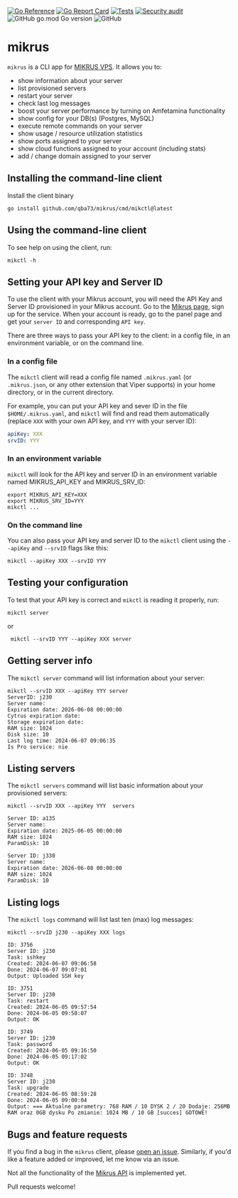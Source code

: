 [![Go Reference](https://pkg.go.dev/badge/github.com/qba73/mikrus.svg)](https://pkg.go.dev/github.com/qba73/mikrus)
[![Go Report Card](https://goreportcard.com/badge/github.com/qba73/mikrus)](https://goreportcard.com/report/github.com/qba73/mikrus)
[![Tests](https://github.com/qba73/mikrus/actions/workflows/go.yml/badge.svg)](https://github.com/qba73/mikrus/actions/workflows/go.yml)
[![Security audit](https://github.com/qba73/mikrus/actions/workflows/audit.yml/badge.svg)](https://github.com/qba73/mikrus/actions/workflows/audit.yml)
![GitHub go.mod Go version](https://img.shields.io/github/go-mod/go-version/qba73/mikrus)
![GitHub](https://img.shields.io/github/license/qba73/mikrus)

# mikrus

`mikrus` is a CLI app for [MIKRUS VPS](https://mikr.us). It allows you to:

- show information about your server
- list provisioned servers
- restart your server
- check last log messages
- boost your server performance by turning on Amfetamina functionality
- show config for your DB(s) (Postgres, MySQL)
- execute remote commands on your server
- show usage / resource utilization statistics
- show ports assigned to your server
- show cloud functions assigned to your account (including stats)
- add / change domain assigned to your server

## Installing the command-line client

Install the client binary

```shell
go install github.com/qba73/mikrus/cmd/mikctl@latest
```

## Using the command-line client

To see help on using the client, run:

```shell
mikctl -h
```

## Setting your API key and Server ID

To use the client with your Mikrus account, you will need the API Key and Server ID provisioned in your Mikrus account. Go to the [Mikrus page](https://mikr.us/#pricing), sign up for the service. When your account is ready, go to the panel page and get your `server ID` and corresponding `API key`.

There are three ways to pass your API key to the client: in a config file, in an environment variable, or on the command line.

### In a config file

The `mikctl` client will read a config file named `.mikrus.yaml` (or `.mikrus.json`, or any other extension that Viper supports) in your home directory, or in the current directory.

For example, you can put your API key and sever ID in the file `$HOME/.mikrus.yaml`, and `mikctl` will find and read them automatically (replace `XXX` with your own API key, and `YYY` with your server ID):

```yaml
apiKey: XXX
srvID: YYY
```

### In an environment variable

`mikctl` will look for the API key and server ID in an environment variable named MIKRUS_API_KEY and MIKRUS_SRV_ID:

```shell
export MIKRUS_API_KEY=XXX
export MIKRUS_SRV_ID=YYY
mikctl ...
```

### On the command line

You can also pass your API key and server ID to the `mikctl` client using the `--apiKey` and `--srvID` flags like this:

```shell
mikctl --apiKey XXX --srvID YYY
```

## Testing your configuration

To test that your API key is correct and `mikctl` is reading it properly, run:

```shell
mikctl server
```

or

```shell
 mikctl --srvID YYY --apiKey XXX server
```

## Getting server info

The `mikctl server` command will list information about your server:

```shell
mikctl --srvID XXX --apiKey YYY server
ServerID: j230
Server name:
Expiration date: 2026-06-08 00:00:00
Cytrus expiration date:
Storage expiration date:
RAM size: 1024
Disk size: 10
Last log time: 2024-06-07 09:06:35
Is Pro service: nie
```

## Listing servers

The `mikctl servers` command will list basic information about your provisioned servers:

```shell
mikctl --srvID XXX --apiKey YYY  servers

Server ID: a135
Server name:
Expiration date: 2025-06-05 00:00:00
RAM size: 1024
ParamDisk: 10

Server ID: j330
Server name:
Expiration date: 2026-06-08 00:00:00
RAM size: 1024
ParamDisk: 10
```

## Listing logs

The `mikctl logs` command will list last ten (max) log messages:

```shell
mikctl --srvID j230 --apiKey XXX logs

ID: 3756
Server ID: j230
Task: sshkey
Created: 2024-06-07 09:06:58
Done: 2024-06-07 09:07:01
Output: Uploaded SSH key

ID: 3751
Server ID: j230
Task: restart
Created: 2024-06-05 09:57:54
Done: 2024-06-05 09:58:07
Output: OK

ID: 3749
Server ID: j230
Task: password
Created: 2024-06-05 09:16:50
Done: 2024-06-05 09:17:02
Output: OK

ID: 3748
Server ID: j230
Task: upgrade
Created: 2024-06-05 08:59:28
Done: 2024-06-05 09:00:04
Output: === Aktualne parametry: 768 RAM / 10 DYSK 2 / 20 Dodaje: 256MB RAM oraz 0GB dysku Po zmianie: 1024 MB / 10 GB [succes] GOTOWE!
```

## Bugs and feature requests

If you find a bug in the `mikrus` client, please [open an issue](https://github.com/qba73/mikrus/issues). Similarly, if you'd like a feature added or improved, let me know via an issue.

Not all the functionality of the [Mikrus API](https://api.mikr.us) is implemented yet.

Pull requests welcome!

